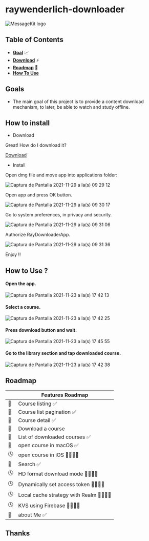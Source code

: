 # raywenderlich-downloader

<p>
  <img src="https://user-images.githubusercontent.com/18092648/143100144-95143fb1-c2ea-4678-b23e-2f2776c3bff9.png" title="MessageKit logo">
</p>

## Table of Contents

* [**Goal**](#goals) 📈
* [**Download**](#Download) ⚡️
* [**Roadmap**](#Roadmap) 📆
* [**How To Use**](#HowToUse) 


## Goals

- The main goal of this project is to provide a content download mechanism, to later, be able to watch and study offline.

## How to install

- Download

Great! How do I download it?


[Download](https://drive.google.com/file/d/1nArthHQ2XIcRWEIYMV7i4OeW8v_VJa6b/view?usp=sharing)


- Install

Open dmg file and move app into applications folder:

![Captura de Pantalla 2021-11-29 a la(s) 09 29 12](https://user-images.githubusercontent.com/18092648/143868291-0b8c8b5c-77a2-4d58-a992-b5eeb9ab2867.png)


Open app and press OK button.

![Captura de Pantalla 2021-11-29 a la(s) 09 30 17](https://user-images.githubusercontent.com/18092648/143868440-440b2d2e-1761-42d0-87af-031b16a58e2c.png)


Go to system preferences, in privacy and security.

![Captura de Pantalla 2021-11-29 a la(s) 09 31 06](https://user-images.githubusercontent.com/18092648/143868558-bb2a181e-2494-4000-a3f9-99af44af346b.png)

Authorize RayDownloaderApp.

![Captura de Pantalla 2021-11-29 a la(s) 09 31 36](https://user-images.githubusercontent.com/18092648/143868636-3da00866-4740-40d6-94a8-be57200e65c7.png)


Enjoy !!


## How to Use ?

#### Open the app.
![Captura de Pantalla 2021-11-23 a la(s) 17 42 13](https://user-images.githubusercontent.com/18092648/143108157-4104b287-e89a-4bbb-835c-5faf934725ee.png)


#### Select a course.

![Captura de Pantalla 2021-11-23 a la(s) 17 42 25](https://user-images.githubusercontent.com/18092648/143108294-2fa69d71-8901-4731-80fa-52d0db941778.png)

#### Press download button and wait.

![Captura de Pantalla 2021-11-23 a la(s) 17 45 55](https://user-images.githubusercontent.com/18092648/143111134-f4c8be61-f43a-4fac-a58e-cfff04259b2a.png)

#### Go to the library section and tap downloaded course.

![Captura de Pantalla 2021-11-23 a la(s) 17 42 38](https://user-images.githubusercontent.com/18092648/143108455-d8469e83-6e11-49ae-a4e9-45026c120a79.png)


## Roadmap

|  	| Features Roadmap 	|
|---	|---------------------------------------------------------------------------------	|
| 🎯 	| Course listing ✅	|
| 🎯 	| Course list pagination ✅ |
| 🎯 	| Course detail ✅|
| 🎯 	| Download a course |
| 🎯 	| List of downloaded courses ✅|
| 🎯 	| open course in macOS ✅|
| 🕓 	| open course in iOS 👷🏽‍♂️🔨|
| 🎯 	| Search ✅|
| 🕓 	| HD format download mode 👷🏽‍♂️🔨|
| 🕓 	| Dynamically set access token 👷🏽‍♂️🔨|
| 🕓 	| Local cache strategy with Realm 👷🏽‍♂️🔨|
| 🕓 	| KVS using Firebase 👷🏽‍♂️🔨|
| 🎯 	| about Me ✅ |

## Thanks

